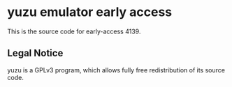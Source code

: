 yuzu emulator early access
=============

This is the source code for early-access 4139.

## Legal Notice

yuzu is a GPLv3 program, which allows fully free redistribution of its source code.